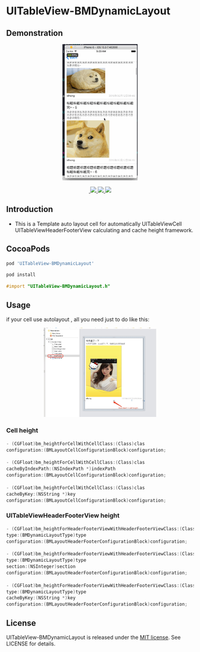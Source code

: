 
# UITableView-BMDynamicLayout

## Demonstration

<p align="center">
    <img  width="40%" src="1.gif"/>
<p/>

<p align="center">

<a href="#">
​        <img src="https://img.shields.io/badge/platform-iOS-red.svg">
​    </a>

<a href="#">
​        <img src="https://img.shields.io/badge/language-Objective--C-orange.svg">
​    </a>
​    
<a href="#">
​        <img src="https://img.shields.io/badge/support-iOS%207%2B%20-blue.svg?style=flat">
​    </a>

</p>

## Introduction

- This is a Template auto layout cell for automatically UITableViewCell UITableViewHeaderFooterView calculating and cache height
 framework.

##  CocoaPods

```ruby
pod 'UITableView-BMDynamicLayout'
```

```ruby
pod install
```

```objective-c
#import "UITableView-BMDynamicLayout.h"
```

## Usage

if your cell use autolayout , all you need just to do like this:

<p align="center">
    <img width="60%" src="1-1.png"/>
<p/>

### Cell height

```objective-c
- (CGFloat)bm_heightForCellWithCellClass:(Class)clas
configuration:(BMLayoutCellConfigurationBlock)configuration;

- (CGFloat)bm_heightForCellWithCellClass:(Class)clas
cacheByIndexPath:(NSIndexPath *)indexPath
configuration:(BMLayoutCellConfigurationBlock)configuration;

- (CGFloat)bm_heightForCellWithCellClass:(Class)clas
cacheByKey:(NSString *)key
configuration:(BMLayoutCellConfigurationBlock)configuration;
```
### UITableViewHeaderFooterView height

```objective-c
- (CGFloat)bm_heightForHeaderFooterViewWithHeaderFooterViewClass:(Class)clas
type:(BMDynamicLayoutType)type
configuration:(BMLayoutHeaderFooterConfigurationBlock)configuration;

- (CGFloat)bm_heightForHeaderFooterViewWithHeaderFooterViewClass:(Class)clas
type:(BMDynamicLayoutType)type
section:(NSInteger)section
configuration:(BMLayoutHeaderFooterConfigurationBlock)configuration;

- (CGFloat)bm_heightForHeaderFooterViewWithHeaderFooterViewClass:(Class)clas
type:(BMDynamicLayoutType)type
cacheByKey:(NSString *)key
configuration:(BMLayoutHeaderFooterConfigurationBlock)configuration;
```

## License    

UITableView-BMDynamicLayout is released under the [MIT license](LICENSE). See LICENSE for details.
